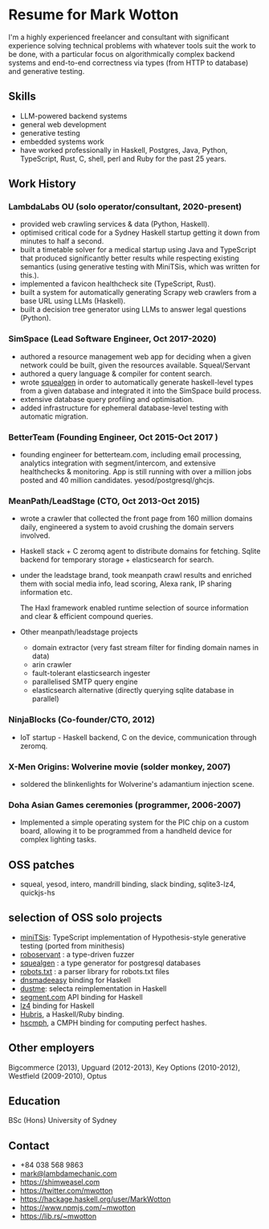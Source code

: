 # Resume for Mark Wotton

I'm a highly experienced freelancer and consultant with significant experience solving technical problems with whatever tools suit the work to be done, with a particular focus on algorithmically complex backend systems and end-to-end correctness via types (from HTTP to database) and generative testing.

## Skills
  - LLM-powered backend systems
  - general web development
  - generative testing
  - embedded systems work
  - have worked professionally in Haskell, Postgres, Java, Python, TypeScript, Rust, C, shell, perl and Ruby for the past 25 years.

## Work History

### LambdaLabs OU (solo operator/consultant, 2020-present)
  - provided web crawling services & data (Python, Haskell).
  - optimised critical code for a Sydney Haskell startup getting it down from minutes to half a second.
  - built a timetable solver for a medical startup using Java and TypeScript that produced significantly better results while respecting existing semantics (using generative testing with MiniTSis, which was written for this.).
  - implemented a favicon healthcheck site (TypeScript, Rust).
  - built a system for automatically generating Scrapy web crawlers from a base URL using LLMs (Haskell).
  - built a decision tree generator using LLMs to answer legal questions (Python).

### SimSpace (Lead Software Engineer, Oct 2017-2020)
  - authored a resource management web app for deciding when a given network could be built, given the resources available. Squeal/Servant
  - authored a query language & compiler for content search.
  - wrote [squealgen](https://github.com/mwotton/squealgen) in order to automatically generate haskell-level types from a given database and integrated it into	the SimSpace build process.
  - extensive database query profiling and optimisation.
  - added infrastructure for ephemeral database-level testing with automatic migration.

### BetterTeam (Founding Engineer, Oct 2015-Oct 2017 )

  - founding engineer for betterteam.com, including email
    processing, analytics integration with segment/intercom, and
    extensive healthchecks & monitoring. App is still running with over a million jobs posted and 40 million candidates. yesod/postgresql/ghcjs.

### MeanPath/LeadStage (CTO, Oct 2013-Oct 2015)

  - wrote a crawler that collected the front page from 160 million domains daily, engineered a system to avoid crushing the domain servers involved.
  - Haskell stack + C zeromq agent to distribute domains for fetching. Sqlite backend for temporary storage + elasticsearch for search.
  - under the leadstage brand, took meanpath crawl results and enriched them with social media info, lead scoring, Alexa rank, IP sharing information etc.

    The Haxl framework enabled runtime selection of source information and clear & efficient compound queries.
  - Other meanpath/leadstage projects
    - domain extractor (very fast stream filter for finding domain names in data)
    - arin crawler
    - fault-tolerant elasticsearch ingester
    - parallelised SMTP query engine
    - elasticsearch alternative (directly querying sqlite database in
      parallel)

### NinjaBlocks (Co-founder/CTO, 2012)
  - IoT startup - Haskell backend, C on the device, communication
    through zeromq.

### X-Men Origins: Wolverine movie (solder monkey, 2007)
  - soldered the blinkenlights for Wolverine's adamantium injection scene.

### Doha Asian Games ceremonies (programmer, 2006-2007)
  - Implemented a simple operating system for the PIC chip on a custom
board, allowing it to be programmed from a handheld device for complex
lighting tasks.

## OSS patches
  - squeal, yesod, intero, mandrill binding, slack binding, sqlite3-lz4, quickjs-hs

## selection of OSS solo projects

- [miniTSis](https://github.com/lambdamechanic/miniTSis): TypeScript implementation of Hypothesis-style generative testing (ported from minithesis)
- [roboservant](https://github.com/mwotton/roboservant) : a type-driven fuzzer
- [squealgen](https://github.com/mwotton/squealgen) : a type generator for postgresql databases
- [robots.txt](https://github.com/meanpath/robots) : a parser library for robots.txt files
- [dnsmadeeasy](https://github.com/mwotton/dnsmadeeasy) binding for Haskell
- [dustme](https://github.com/mwotton/dustme): selecta reimplementation in Haskell
- [segment.com](https://github.com/mwotton/segment-api) API binding for Haskell
- [lz4](https://github.com/mwotton/lz4hs) binding for Haskell
- [Hubris](https://github.com/mwotton/Hubris), a Haskell/Ruby binding.
- [hscmph](https://github.com/mwotton/hscmph), a CMPH binding for computing perfect hashes.

## Other employers

  Bigcommerce (2013), Upguard (2012-2013), Key Options (2010-2012), Westfield (2009-2010), Optus

## Education

  BSc (Hons) University of Sydney

## Contact

   - +84 038 568 9863
   - mark@lambdamechanic.com
   - https://shimweasel.com
   - https://twitter.com/mwotton
   - https://hackage.haskell.org/user/MarkWotton
   - https://www.npmjs.com/~mwotton
   - https://lib.rs/~mwotton
